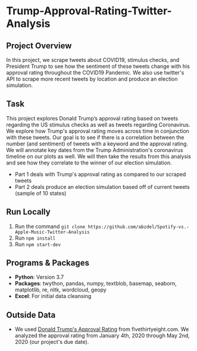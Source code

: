 # Trump-Approval-Rating-Twitter-Analysis

## Project Overview
In this project, we scrape tweets about COVID19, stimulus checks, and President Trump to see how the sentiment of these tweets change with his approval rating throughout the COVID19 Pandemic. We also use twitter's API to scrape more recent tweets by location and produce an election simulation.

## Task
  This project explores Donald Trump’s approval rating based on tweets regarding the US stimulus checks as well as tweets regarding Coronavirus. We explore how Trump's approval rating moves across time in conjunction with these tweets. Our goal is to see if there is a correlation between the number (and sentiment) of tweets with a keyword and the approval rating. We will annotate key dates from the Trump Administration's coronavirus timeline on our plots as well. We will then take the results from this analysis and see how they correlate to the winner of our election simulation.

- Part 1 deals with Trump's approval rating as compared to our scraped tweets
- Part 2 deals produce an election simulation based off of current tweets (sample of 10 states)

## Run Locally
1. Run the command `git clone https://github.com/abzdel/Spotify-vs.-Apple-Music-Twitter-Analysis`
2. Run `npm install`
3. Run `npm start-dev`

## Programs & Packages
- **Python**: Version 3.7
- **Packages**: twython, pandas, numpy, textblob, basemap, 
seaborn, matplotlib, re, nltk, wordcloud, geopy
- **Excel**: For initial data cleansing

## Outside Data
- We used [Donald Trump's Approval Rating](https://projects.fivethirtyeight.com/trump-approval-ratings/) from fivethirtyeight.com. We analyzed the approval rating from January 4th, 2020 through May 2nd, 2020 (our project's due date).

